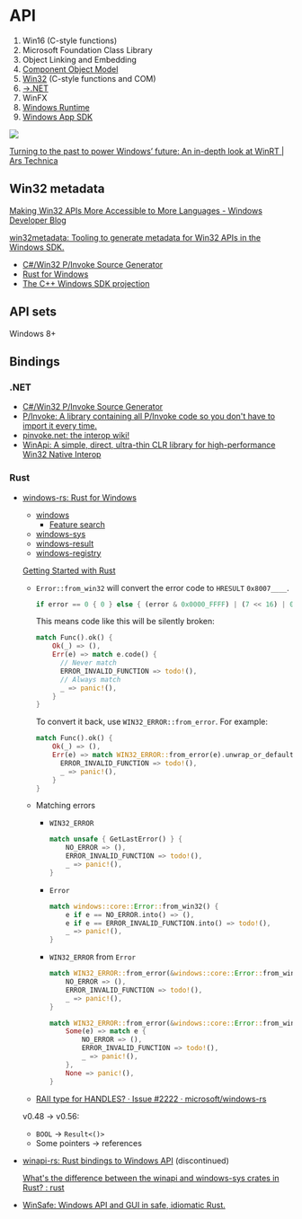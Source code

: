 # API
1. Win16 (C-style functions)
2. Microsoft Foundation Class Library
3. Object Linking and Embedding
4. [Component Object Model](COM/README.md)
5. [Win32](Win32/README.md) (C-style functions and COM)
6. [→.NET](https://github.com/Chaoses-Ib/.NET)
7. WinFX
8. [Windows Runtime](WinRT/README.md)
9. [Windows App SDK](AppSDK/README.md)

![](https://cdn.arstechnica.net/wp-content/uploads/2012/10/winrt.png)

[Turning to the past to power Windows’ future: An in-depth look at WinRT | Ars Technica](https://arstechnica.com/features/2012/10/windows-8-and-winrt-everything-old-is-new-again/)

## Win32 metadata
[Making Win32 APIs More Accessible to More Languages - Windows Developer Blog](https://blogs.windows.com/windowsdeveloper/2021/01/21/making-win32-apis-more-accessible-to-more-languages/)

[win32metadata: Tooling to generate metadata for Win32 APIs in the Windows SDK.](https://github.com/microsoft/win32metadata)
- [C#/Win32 P/Invoke Source Generator](https://github.com/microsoft/CsWin32)
- [Rust for Windows](https://github.com/microsoft/windows-rs)
- [The C++ Windows SDK projection](https://github.com/microsoft/cppwin32)

## API sets
Windows 8+

## Bindings
### .NET
- [C#/Win32 P/Invoke Source Generator](https://github.com/microsoft/CsWin32)
- [P/Invoke: A library containing all P/Invoke code so you don't have to import it every time.](https://github.com/dotnet/pinvoke)
- [pinvoke.net: the interop wiki!](https://pinvoke.net/)
- [WinApi: A simple, direct, ultra-thin CLR library for high-performance Win32 Native Interop](https://github.com/prasannavl/WinApi)

### Rust
- [windows-rs: Rust for Windows](https://github.com/microsoft/windows-rs)
  - [windows](https://microsoft.github.io/windows-docs-rs/doc/windows/)
    - [Feature search](https://microsoft.github.io/windows-rs/features/#/master)
  - [windows-sys](https://docs.rs/windows-sys/)
  - [windows-result](https://docs.rs/windows-result/)
  - [windows-registry](https://docs.rs/windows-registry/)

  [Getting Started with Rust](https://kennykerr.ca/rust-getting-started/index.html)

  - `Error::from_win32` will convert the error code to `HRESULT` `0x8007____`.

    ```rust
    if error == 0 { 0 } else { (error & 0x0000_FFFF) | (7 << 16) | 0x8000_0000 }
    ```

    This means code like this will be silently broken:
    ```rust
    match Func().ok() {
        Ok(_) => (),
        Err(e) => match e.code() {
          // Never match
          ERROR_INVALID_FUNCTION => todo!(),
          // Always match
          _ => panic!(),
        }
    }
    ```

    To convert it back, use `WIN32_ERROR::from_error`. For example:
    ```rust
    match Func().ok() {
        Ok(_) => (),
        Err(e) => match WIN32_ERROR::from_error(e).unwrap_or_default() {
          ERROR_INVALID_FUNCTION => todo!(),
          _ => panic!(),
        }
    }
    ```

  - Matching errors
    - `WIN32_ERROR`
      ```rust
      match unsafe { GetLastError() } {
          NO_ERROR => (),
          ERROR_INVALID_FUNCTION => todo!(),
          _ => panic!(),
      }
      ```
    - `Error`
      ```rust
      match windows::core::Error::from_win32() {
          e if e == NO_ERROR.into() => (),
          e if e == ERROR_INVALID_FUNCTION.into() => todo!(),
          _ => panic!(),
      }
      ```
    - `WIN32_ERROR` from `Error`
      ```rust
      match WIN32_ERROR::from_error(&windows::core::Error::from_win32()).unwrap() {
          NO_ERROR => (),
          ERROR_INVALID_FUNCTION => todo!(),
          _ => panic!(),
      }
      ```
      ```rust
      match WIN32_ERROR::from_error(&windows::core::Error::from_win32()) {
          Some(e) => match e {
              NO_ERROR => (),
              ERROR_INVALID_FUNCTION => todo!(),
              _ => panic!(),
          },
          None => panic!(),
      }
      ```

  - [RAII type for HANDLES? · Issue #2222 · microsoft/windows-rs](https://github.com/microsoft/windows-rs/issues/2222)

  v0.48 → v0.56:
  - `BOOL` → `Result<()>`
  - Some pointers → references

- [winapi-rs: Rust bindings to Windows API](https://github.com/retep998/winapi-rs) (discontinued)

  [What's the difference between the winapi and windows-sys crates in Rust? : rust](https://www.reddit.com/r/rust/comments/12b6c5u/whats_the_difference_between_the_winapi_and/)

- [WinSafe: Windows API and GUI in safe, idiomatic Rust.](https://github.com/rodrigocfd/winsafe)
